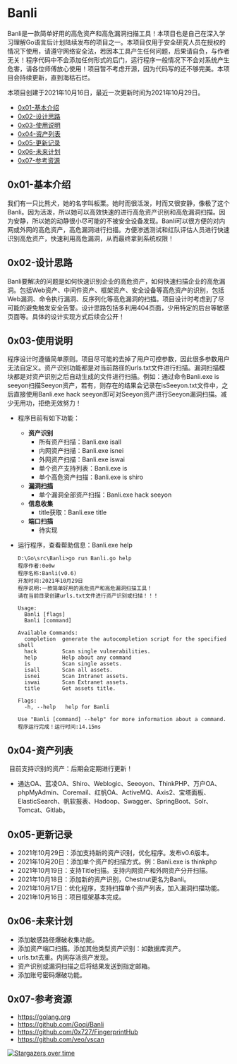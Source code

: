 # Banli

Banli是一款简单好用的高危资产和高危漏洞扫描工具！本项目也是自己在深入学习理解Go语言后计划陆续发布的项目之一。本项目仅用于安全研究人员在授权的情况下使用，请遵守网络安全法，若因本工具产生任何问题，后果请自负，与作者无关！程序代码中不会添加任何形式的后门，运行程序一般情况下不会对系统产生危害，请各位师傅放心使用！项目暂不考虑开源，因为代码写的还不够完美。本项目会持续更新，直到海枯石烂。

本项目创建于2021年10月16日，最近一次更新时间为2021年10月29日。

- [0x01-基本介绍](https://github.com/Goqi/Banli#0x01-%E5%9F%BA%E6%9C%AC%E4%BB%8B%E7%BB%8D)
- [0x02-设计思路](https://github.com/Goqi/Banli#0x02-%E8%AE%BE%E8%AE%A1%E6%80%9D%E8%B7%AF)
- [0x03-使用说明](https://github.com/Goqi/Banli#0x03-%E4%BD%BF%E7%94%A8%E8%AF%B4%E6%98%8E)
- [0x04-资产列表](https://github.com/Goqi/Banli#0x04-%E8%B5%84%E4%BA%A7%E5%88%97%E8%A1%A8)
- [0x05-更新记录](https://github.com/Goqi/Banli#0x05-%E6%9B%B4%E6%96%B0%E8%AE%B0%E5%BD%95)
- [0x06-未来计划](https://github.com/Goqi/Banli#0x06-%E6%9C%AA%E6%9D%A5%E8%AE%A1%E5%88%92)
- [0x07-参考资源](https://github.com/Goqi/Banli#0x07-%E5%8F%82%E8%80%83%E8%B5%84%E6%BA%90)

## 0x01-基本介绍

我们有一只比熊犬，她的名字叫板栗。她时而很活泼，时而又很安静，像极了这个Banli。因为活泼，所以她可以高效快速的进行高危资产识别和高危漏洞扫描。因为安静，所以她的动静很小尽可能的不被安全设备发现。Banli可以很方便的对内网或外网的高危资产，高危漏洞进行扫描。方便渗透测试和红队评估人员进行快速识别高危资产，快速利用高危漏洞，从而最终拿到系统权限！

## 0x02-设计思路

Banli要解决的问题是如何快速识别企业的高危资产，如何快速扫描企业的高危漏洞。包括Web资产、中间件资产、框架资产、安全设备等高危资产的识别，包括Web漏洞、命令执行漏洞、反序列化等高危漏洞的扫描。项目设计时考虑到了尽可能的避免触发安全告警。设计思路包括多利用404页面，少用特定的后台等敏感页面等。具体的设计实现方式后续会公开！

## 0x03-使用说明

程序设计时遵循简单原则。项目尽可能的去掉了用户可控参数，因此很多参数用户无法自定义。资产识别功能都是对当前路径的urls.txt文件进行扫描。漏洞扫描模块都是对资产识别之后自动生成的文件进行扫描。例如：通过命令Banli.exe is seeyon扫描Seeyon资产，若有，则存在的结果会记录在isSeeyon.txt文件中，之后直接使用Banli.exe hack seeyon即可对Seeyon资产进行Seeyon漏洞扫描。减少无用功，拒绝无效努力！

- 程序目前有如下功能：
  - **资产识别**
    - 所有资产扫描：Banli.exe isall
    - 内网资产扫描：Banli.exe isnei
    - 外网资产扫描：Banli.exe iswai
    - 单个资产支持列表：Banli.exe is
    - 单个高危资产扫描：Banli.exe is shiro
  - **漏洞扫描**
    - 单个漏洞全部资产扫描：Banli.exe hack seeyon
  - **信息收集**
    - title获取：Banli.exe title
  - **端口扫描**
    - 待实现

- 运行程序，查看帮助信息：Banli.exe help

  ```
  D:\Go\src\Banli>go run Banli.go help
  程序作者:0e0w
  程序名称:Banli(v0.6)
  开发时间:2021年10月29日
  程序说明:一款简单好用的高危资产和高危漏洞扫描工具！
  请在当前目录创建urls.txt文件进行资产识别或扫描！！！
  
  Usage:
    Banli [flags]
    Banli [command]
  
  Available Commands:
    completion  generate the autocompletion script for the specified shell
    hack        Scan single vulnerabilities.
    help        Help about any command
    is          Scan single assets.
    isall       Scan all assets.
    isnei       Scan Intranet assets.
    iswai       Scan Extranet assets.
    title       Get assets title.
  
  Flags:
    -h, --help   help for Banli
  
  Use "Banli [command] --help" for more information about a command.
  程序运行完成！运行时间:14.15ms
  ```


## 0x04-资产列表

​	目前支持识别的资产：后期会定期进行更新！

- 通达OA、蓝凌OA、Shiro、Weblogic、Seeoyon、ThinkPHP、万户OA、phpMyAdmin、Coremail、红帆OA、ActiveMQ、Axis2、宝塔面板、ElasticSearch、帆软报表、Hadoop、Swagger、SpringBoot、Solr、Tomcat、Gitlab。

## 0x05-更新记录

- 2021年10月29日：添加支持新的资产识别，优化程序。发布v0.6版本。
- 2021年10月20日：添加单个资产的扫描方式。例：Banli.exe is thinkphp
- 2021年10月19日：支持Title扫描。支持内网资产和外网资产分开扫描。
- 2021年10月18日：添加新的资产识别，Chestnut更名为Banli。
- 2021年10月17日：优化程序，支持扫描单个资产列表，加入漏洞扫描功能。
- 2021年10月16日：项目框架基本完成。

## 0x06-未来计划

- 添加敏感路径爆破收集功能。
- 添加资产端口扫描。添加其他类型资产识别：如数据库资产。
- urls.txt去重。内网存活资产发现。
- 资产识别或漏洞扫描之后将结果发送到指定邮箱。
- 添加账号密码爆破功能。

## 0x07-参考资源

- https://golang.org
- https://github.com/Goqi/Banli
- https://github.com/0x727/FingerprintHub
- https://github.com/veo/vscan

[![Stargazers over time](https://starchart.cc//Goqi/Banli.svg)](https://starchart.cc/Goqi/Banli)